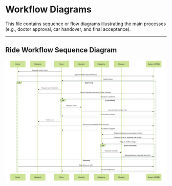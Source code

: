 # Workflow Diagrams

This file contains sequence or flow diagrams illustrating the main processes (e.g., doctor approval, car handover, and final acceptance).

---

## Ride Workflow Sequence Diagram
![screenshot](../images/workflow-diagram.png)
